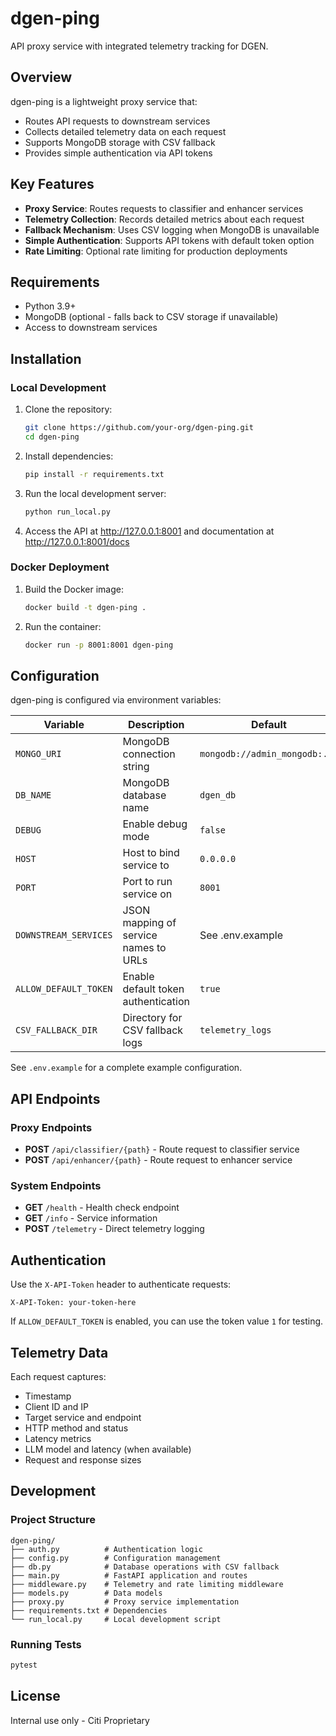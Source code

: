 # dgen-ping

API proxy service with integrated telemetry tracking for DGEN.

## Overview

dgen-ping is a lightweight proxy service that:

- Routes API requests to downstream services
- Collects detailed telemetry data on each request
- Supports MongoDB storage with CSV fallback
- Provides simple authentication via API tokens

## Key Features

- **Proxy Service**: Routes requests to classifier and enhancer services
- **Telemetry Collection**: Records detailed metrics about each request
- **Fallback Mechanism**: Uses CSV logging when MongoDB is unavailable
- **Simple Authentication**: Supports API tokens with default token option
- **Rate Limiting**: Optional rate limiting for production deployments

## Requirements

- Python 3.9+
- MongoDB (optional - falls back to CSV storage if unavailable)
- Access to downstream services

## Installation

### Local Development

1. Clone the repository:

   ```bash
   git clone https://github.com/your-org/dgen-ping.git
   cd dgen-ping
   ```

2. Install dependencies:

   ```bash
   pip install -r requirements.txt
   ```

3. Run the local development server:

   ```bash
   python run_local.py
   ```

4. Access the API at http://127.0.0.1:8001 and documentation at http://127.0.0.1:8001/docs

### Docker Deployment

1. Build the Docker image:

   ```bash
   docker build -t dgen-ping .
   ```

2. Run the container:
   ```bash
   docker run -p 8001:8001 dgen-ping
   ```

## Configuration

dgen-ping is configured via environment variables:

| Variable              | Description                           | Default                       |
| --------------------- | ------------------------------------- | ----------------------------- |
| `MONGO_URI`           | MongoDB connection string             | `mongodb://admin_mongodb:...` |
| `DB_NAME`             | MongoDB database name                 | `dgen_db`                     |
| `DEBUG`               | Enable debug mode                     | `false`                       |
| `HOST`                | Host to bind service to               | `0.0.0.0`                     |
| `PORT`                | Port to run service on                | `8001`                        |
| `DOWNSTREAM_SERVICES` | JSON mapping of service names to URLs | See .env.example              |
| `ALLOW_DEFAULT_TOKEN` | Enable default token authentication   | `true`                        |
| `CSV_FALLBACK_DIR`    | Directory for CSV fallback logs       | `telemetry_logs`              |

See `.env.example` for a complete example configuration.

## API Endpoints

### Proxy Endpoints

- **POST** `/api/classifier/{path}` - Route request to classifier service
- **POST** `/api/enhancer/{path}` - Route request to enhancer service

### System Endpoints

- **GET** `/health` - Health check endpoint
- **GET** `/info` - Service information
- **POST** `/telemetry` - Direct telemetry logging

## Authentication

Use the `X-API-Token` header to authenticate requests:

```
X-API-Token: your-token-here
```

If `ALLOW_DEFAULT_TOKEN` is enabled, you can use the token value `1` for testing.

## Telemetry Data

Each request captures:

- Timestamp
- Client ID and IP
- Target service and endpoint
- HTTP method and status
- Latency metrics
- LLM model and latency (when available)
- Request and response sizes

## Development

### Project Structure

```
dgen-ping/
├── auth.py          # Authentication logic
├── config.py        # Configuration management
├── db.py            # Database operations with CSV fallback
├── main.py          # FastAPI application and routes
├── middleware.py    # Telemetry and rate limiting middleware
├── models.py        # Data models
├── proxy.py         # Proxy service implementation
├── requirements.txt # Dependencies
└── run_local.py     # Local development script
```

### Running Tests

```bash
pytest
```

## License

Internal use only - Citi Proprietary
